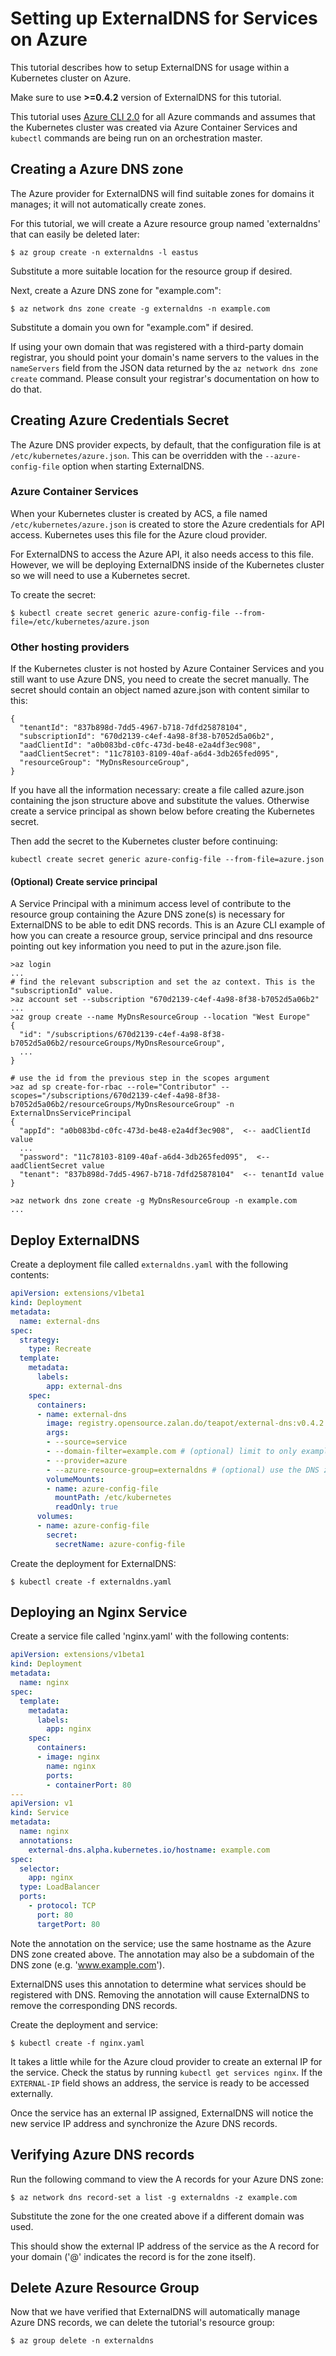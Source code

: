 # Setting up ExternalDNS for Services on Azure

This tutorial describes how to setup ExternalDNS for usage within a Kubernetes cluster on Azure.

Make sure to use **>=0.4.2** version of ExternalDNS for this tutorial.

This tutorial uses [Azure CLI 2.0](https://docs.microsoft.com/en-us/cli/azure/install-azure-cli) for all
Azure commands and assumes that the Kubernetes cluster was created via Azure Container Services and `kubectl` commands
are being run on an orchestration master.

## Creating a Azure DNS zone

The Azure provider for ExternalDNS will find suitable zones for domains it manages; it will
not automatically create zones.

For this tutorial, we will create a Azure resource group named 'externaldns' that can easily be deleted later:

```
$ az group create -n externaldns -l eastus
```

Substitute a more suitable location for the resource group if desired.

Next, create a Azure DNS zone for "example.com":

```
$ az network dns zone create -g externaldns -n example.com
```

Substitute a domain you own for "example.com" if desired.

If using your own domain that was registered with a third-party domain registrar, you should point your domain's
name servers to the values in the `nameServers` field from the JSON data returned by the `az network dns zone create` command.
Please consult your registrar's documentation on how to do that.

## Creating Azure Credentials Secret
The Azure DNS provider expects, by default, that the configuration file is at `/etc/kubernetes/azure.json`.  This can be overridden with
the `--azure-config-file` option when starting ExternalDNS.

### Azure Container Services
When your Kubernetes cluster is created by ACS, a file named `/etc/kubernetes/azure.json` is created to store
the Azure credentials for API access.  Kubernetes uses this file for the Azure cloud provider.

For ExternalDNS to access the Azure API, it also needs access to this file.  However, we will be deploying ExternalDNS inside of
the Kubernetes cluster so we will need to use a Kubernetes secret.

To create the secret:

```
$ kubectl create secret generic azure-config-file --from-file=/etc/kubernetes/azure.json
```
### Other hosting providers
If the Kubernetes cluster is not hosted by Azure Container Services and you still want to use Azure DNS, you need to create the secret manually. The secret should contain an object named azure.json with content similar to this:
```
{
  "tenantId": "837b898d-7dd5-4967-b718-7dfd25878104",
  "subscriptionId": "670d2139-c4ef-4a98-8f38-b7052d5a06b2",
  "aadClientId": "a0b083bd-c0fc-473d-be48-e2a4df3ec908",
  "aadClientSecret": "11c78103-8109-40af-a6d4-3db265fed095",
  "resourceGroup": "MyDnsResourceGroup",
}
```
If you have all the information necessary: create a file called azure.json containing the json structure above and substitute the values. Otherwise create a service principal as shown below before creating the Kubernetes secret.

Then add the secret to the Kubernetes cluster before continuing:
```
kubectl create secret generic azure-config-file --from-file=azure.json
```

#### (Optional) Create service principal
A Service Principal with a minimum access level of contribute to the resource group containing the Azure DNS zone(s) is necessary for ExternalDNS to be able to edit DNS records. This is an Azure CLI example of how you can create a resource group, service principal and dns resource pointing out key information you need to put in the azure.json file.

```
>az login
...
# find the relevant subscription and set the az context. This is the "subscriptionId" value.
>az account set --subscription "670d2139-c4ef-4a98-8f38-b7052d5a06b2"
...
>az group create --name MyDnsResourceGroup --location "West Europe"
{
  "id": "/subscriptions/670d2139-c4ef-4a98-8f38-b7052d5a06b2/resourceGroups/MyDnsResourceGroup",
  ...
}

# use the id from the previous step in the scopes argument
>az ad sp create-for-rbac --role="Contributor" --scopes="/subscriptions/670d2139-c4ef-4a98-8f38-b7052d5a06b2/resourceGroups/MyDnsResourceGroup" -n ExternalDnsServicePrincipal
{
  "appId": "a0b083bd-c0fc-473d-be48-e2a4df3ec908",  <-- aadClientId value
  ...
  "password": "11c78103-8109-40af-a6d4-3db265fed095",  <-- aadClientSecret value
  "tenant": "837b898d-7dd5-4967-b718-7dfd25878104"  <-- tenantId value
}

>az network dns zone create -g MyDnsResourceGroup -n example.com
...

```

## Deploy ExternalDNS

Create a deployment file called `externaldns.yaml` with the following contents:

```yaml
apiVersion: extensions/v1beta1
kind: Deployment
metadata:
  name: external-dns
spec:
  strategy:
    type: Recreate
  template:
    metadata:
      labels:
        app: external-dns
    spec:
      containers:
      - name: external-dns
        image: registry.opensource.zalan.do/teapot/external-dns:v0.4.2
        args:
        - --source=service
        - --domain-filter=example.com # (optional) limit to only example.com domains; change to match the zone created above.
        - --provider=azure
        - --azure-resource-group=externaldns # (optional) use the DNS zones from the tutorial's resource group
        volumeMounts:
        - name: azure-config-file
          mountPath: /etc/kubernetes
          readOnly: true
      volumes:
      - name: azure-config-file
        secret:
          secretName: azure-config-file
```

Create the deployment for ExternalDNS:

```
$ kubectl create -f externaldns.yaml
```

## Deploying an Nginx Service

Create a service file called 'nginx.yaml' with the following contents:

```yaml
apiVersion: extensions/v1beta1
kind: Deployment
metadata:
  name: nginx
spec:
  template:
    metadata:
      labels:
        app: nginx
    spec:
      containers:
      - image: nginx
        name: nginx
        ports:
        - containerPort: 80
---
apiVersion: v1
kind: Service
metadata:
  name: nginx
  annotations:
    external-dns.alpha.kubernetes.io/hostname: example.com
spec:
  selector:
    app: nginx
  type: LoadBalancer
  ports:
    - protocol: TCP
      port: 80
      targetPort: 80
```

Note the annotation on the service; use the same hostname as the Azure DNS zone created above. The annotation may also be a subdomain
of the DNS zone (e.g. 'www.example.com').

ExternalDNS uses this annotation to determine what services should be registered with DNS.  Removing the annotation
will cause ExternalDNS to remove the corresponding DNS records.

Create the deployment and service:

```
$ kubectl create -f nginx.yaml
```

It takes a little while for the Azure cloud provider to create an external IP for the service.  Check the status by running
`kubectl get services nginx`.  If the `EXTERNAL-IP` field shows an address, the service is ready to be accessed externally.

Once the service has an external IP assigned, ExternalDNS will notice the new service IP address and synchronize
the Azure DNS records.

## Verifying Azure DNS records

Run the following command to view the A records for your Azure DNS zone:

```
$ az network dns record-set a list -g externaldns -z example.com
```

Substitute the zone for the one created above if a different domain was used.

This should show the external IP address of the service as the A record for your domain ('@' indicates the record is for the zone itself).

## Delete Azure Resource Group

Now that we have verified that ExternalDNS will automatically manage Azure DNS records, we can delete the tutorial's
resource group:

```
$ az group delete -n externaldns
```
